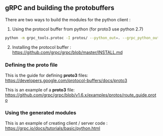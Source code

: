 
## gRPC and building the protobuffers

There are two ways to build the modules for the python client :

1) Using the protocol buffer from python (for proto3 use python 2.7)

```bash
python -m grpc_tools.protoc -I protos/ --python_out=. --grpc_python_out=. protos/client.proto
```

2) Installing the protocol buffer : https://github.com/grpc/grpc/blob/master/INSTALL.md

### Defining the proto file

This is the guide for defining **proto3** files: https://developers.google.com/protocol-buffers/docs/proto3

This is an example of a **proto3** file: https://github.com/grpc/grpc/blob/v1.6.x/examples/protos/route_guide.proto 

### Using the generated modules

This is an example of creating client / server code : https://grpc.io/docs/tutorials/basic/python.html